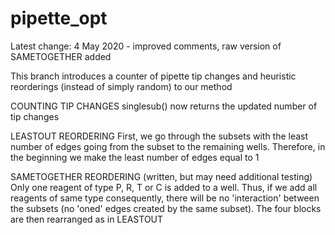 # pipette_opt
Latest change: 4 May 2020 - improved comments, raw version of SAMETOGETHER added

This branch introduces a counter of pipette tip changes and heuristic reorderings (instead of simply random) to our method

COUNTING TIP CHANGES
singlesub() now returns the updated number of tip changes

LEASTOUT REORDERING
First, we go through the subsets with the least number of edges going from the subset to the remaining wells. Therefore, in the beginning we make the least number of edges equal to 1

SAMETOGETHER REORDERING (written, but may need additional testing)
Only one reagent of type P, R, T or C is added to a well. Thus, if we add all reagents of same type consequently, there will be no 'interaction' between the subsets (no 'oned' edges created by the same subset). The four blocks are then rearranged as in LEASTOUT

